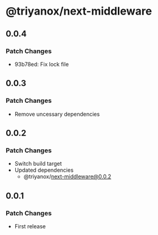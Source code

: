 # @triyanox/next-middleware

## 0.0.4

### Patch Changes

- 93b78ed: Fix lock file

## 0.0.3

### Patch Changes

- Remove uncessary dependencies

## 0.0.2

### Patch Changes

- Switch build target
- Updated dependencies
  - @triyanox/next-middleware@0.0.2

## 0.0.1

### Patch Changes

- First release
